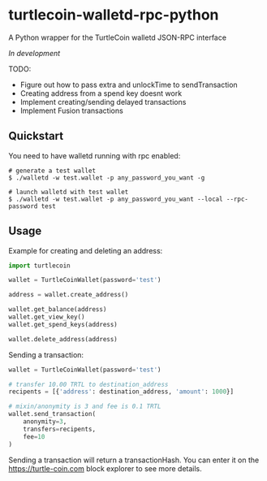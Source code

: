 turtlecoin-walletd-rpc-python
=============================

A Python wrapper for the TurtleCoin walletd JSON-RPC interface

*In development*

TODO:

- Figure out how to pass extra and unlockTime to sendTransaction
- Creating address from a spend key doesnt work
- Implement creating/sending delayed transactions
- Implement Fusion transactions

Quickstart
----------

You need to have walletd running with rpc enabled:

```
# generate a test wallet
$ ./walletd -w test.wallet -p any_password_you_want -g

# launch walletd with test wallet
$ ./walletd -w test.wallet -p any_password_you_want --local --rpc-password test
```

Usage
-----

Example for creating and deleting an address:

```python
import turtlecoin

wallet = TurtleCoinWallet(password='test')

address = wallet.create_address()

wallet.get_balance(address)
wallet.get_view_key()
wallet.get_spend_keys(address)

wallet.delete_address(address)
```

Sending a transaction:

```python
wallet = TurtleCoinWallet(password='test')

# transfer 10.00 TRTL to destination_address
recipents = [{'address': destination_address, 'amount': 1000}]

# mixin/anonymity is 3 and fee is 0.1 TRTL
wallet.send_transaction(
    anonymity=3,
    transfers=recipents,
    fee=10
)
```

Sending a transaction will return a transactionHash. You can enter it on the https://turtle-coin.com block explorer to see more details.
